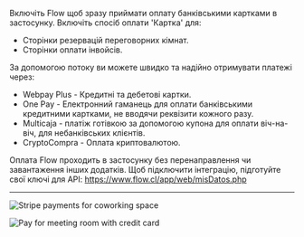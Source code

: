Включіть Flow щоб зразу приймати оплату банківськими картками в застосунку. Включіть спосіб оплати 'Картка' для:
- Сторінки резервацій переговорних кімнат.
- Сторінки оплати інвойсів.

За допомогою потоку ви можете швидко та надійно отримувати платежі через:
- Webpay Plus - Кредитні та дебетові картки.
- One Pay - Електронний гаманець для оплати банківськими кредитними картками, не вводячи реквізити кожного разу.
- Multicaja - платіж готівкою за допомогою купона для оплати віч-на-віч, для небанківських клієнтів.
- CryptoCompra - Оплата криптовалютою.

Оплата Flow проходить в застосунку без перенаправлення чи завантаження інших додатків. Щоб підключити інтеграцію, підготуйте свої ключі для API: https://www.flow.cl/app/web/misDatos.php

---

![Stripe payments for coworking space](https://s3.ap-northeast-2.amazonaws.com/marketing.feature.andcards.com/stripe-payment-method.png)

![Pay for meeting room with credit card](https://s3.ap-northeast-2.amazonaws.com/marketing.feature.andcards.com/stripe-card.png)